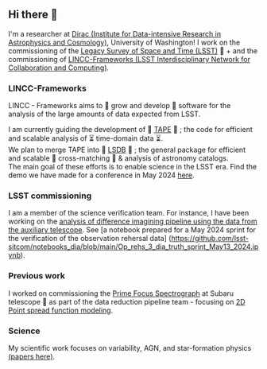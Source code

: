## Hi there 👋

I'm a researcher at [Dirac (Institute for Data-intensive Research in Astrophysics and Cosmology)](https://dirac.astro.washington.edu), University of Washington! I work on the commissioning of the [Legacy Survey of Space and Time (LSST)](https://www.lsst.org) 🔭  + and the commissioning of [LINCC-Frameworks (LSST Interdisciplinary Network for Collaboration and Computing)](https://lsstdiscoveryalliance.org/programs/lincc-frameworks/). 

### LINCC-Frameworks
LINCC - Frameworks aims to 🌱 grow and  develop 🌱 software for the analysis of the large amounts of data expected from LSST.

I am currently guiding the development of 🌱 [TAPE](https://github.com/lincc-frameworks/lsstseries) 🌱 ; the code for efficient and scalable analysis of :hourglass_flowing_sand: time-domain data :hourglass_flowing_sand:.  
We plan to merge TAPE into 🌱 [LSDB](https://github.com/astronomy-commons/lsdb) 🌱 ; the general package for efficient and scalable :dart: cross-matching :dart: & analysis of astronomy catalogs.  
The main goal of these efforts is to enable science in the LSST era. Find the demo we have made for a conference in May 2024 [here](https://github.com/dirac-institute/ZTF_FG_BoyajianSearch/blob/main/analysis/notebooks/tda-uw-demo/hrdiagram-timeseries-ztf-gaia.ipynb).

### LSST commissioning

I am a member of the science verification team. For instance, I have been working on the [analysis of difference imagining pipeline using the data from the auxiliary telescope](https://github.com/lsst-sitcom/notebooks_dia/blob/main/use_custom_APDB_for_auxtel.ipynb). See [a notebook prepared for a May 2024 sprint for the verification of the observation rehersal data] (https://github.com/lsst-sitcom/notebooks_dia/blob/main/Op_rehs_3_dia_truth_sprint_May13_2024.ipynb).

### Previous work
I worked on commissioning the [Prime Focus Spectrograph](https://pfs.ipmu.jp) at Subaru telescope 🔭 as part of the data reduction pipeline team - focusing on [2D Point spread function modeling](https://github.com/Subaru-PFS/dev_2ddrp/tree/master/2d_PSF_code).

### Science
My scientific work focuses on variability, AGN, and star-formation physics [(papers here)](https://scholar.google.com/citations?user=KrPhRDoAAAAJ).

<!--
**nevencaplar/nevencaplar** is a ✨ _special_ ✨ repository because its `README.md` (this file) appears on your GitHub profile.

Here are some ideas to get you started:

- 🔭 I’m currently working on ...
- 🌱 I’m currently learning ...
- 👯 I’m looking to collaborate on ...
- 🤔 I’m looking for help with ...
- 💬 Ask me about ...
- 📫 How to reach me: ...
- 😄 Pronouns: ...
- ⚡ Fun fact: ...
-->
